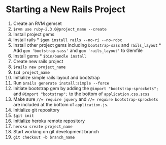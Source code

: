 # Starting a New Rails Project

1. Create an RVM gemset
  1. ```$rvm use ruby-2.3.0@project_name --create```
2. Install project gems
  1. Install rails
    * ```$gem install rails --no-ri --no-rdoc```
  2. Install other project gems including ```bootstrap-sass``` and ```rails_layout```
    *  Add ```gem 'bootstrap-sass'``` and ```gem 'rails_layout'``` to Gemfile
  3. Install gems
    * ```$bin/bundle install```
3. Create new rails project
  1. ```$rails new project_name```
  2. ```$cd project_name```
4. Initialize simple rails layout and bootstrap
  1. Run ```$rails generate install:simple --force```
  2.  Initiate bootstrap gem by adding the ```@import "bootstrap-sprockets";``` and ```@import "bootstrap";``` to the bottom of ```application.css.scss```
  3.  Make sure ```//= require jquery``` and ```//= require bootstrap-sprockets``` are included at the bottom of ```application.js```.
5. Initialize git repository
  1. ```$git init```
6. Initialize heroku remote repository
  1. ```heroku create project_name```
7. Start working on git development branch
  1. ```git checkout -b branch_name```
